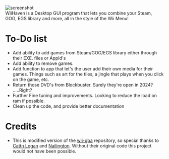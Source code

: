![screenshot](https://github.com/mightyowl866/WiiHaven/blob/main/assets/wiiHaven_Logo.png)  
WiiHaven is a Desktop GUI program that lets you combine your Steam, GOG, EGS library and more, all in the style of the Wii Menu!
# To-Do list
- Add ability to add games from Steam/GOG/EGS library either through their EXE. files or AppId's
- Add ability to remove games.
- Add function to app that let's the user add their own media for their games. Things such as art for the tiles, a jingle that plays when you click on the game, etc.
- Return those DVD's from Blockbuster. Surely they're open in 2024? .....Right?
- Further Fine tuning and improvements. Looking to reduce the load on ram if possible.
- Clean up the code, and provide better documentation

# Credits
- This is modified version of the [wii-gba](https://github.com/Math-Study/wii-gba) repository, so special thanks to [Cattn Logan](https://github.com/Cattn) and [Nailington](https://github.com/Nailington). Without their original code this project would not have been possible.